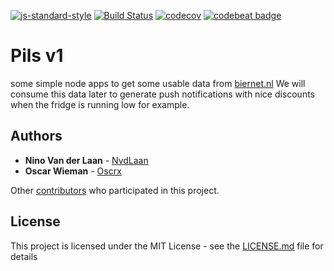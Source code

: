 [![js-standard-style](https://img.shields.io/badge/code%20style-standard-brightgreen.svg)](http://standardjs.com)
[![Build Status](https://travis-ci.com/bierteam/bier-import.svg?branch=master)](https://travis-ci.com/bierteam/bier-import)
[![codecov](https://codecov.io/gh/bierteam/bier-import/branch/master/graph/badge.svg)](https://codecov.io/gh/bierteam/bier-import)
[![codebeat badge](https://codebeat.co/badges/1609fb34-95f2-4952-a55e-6e50061c1521)](https://codebeat.co/projects/github-com-bierteam-bier-import-master)


# Pils v1

some simple node apps to get some usable data from [biernet.nl](https://biernet.nl/)
We will consume this data later to generate push notifications with nice discounts when the fridge is running low for example.

## Authors

* **Nino Van der Laan** - [NvdLaan](https://github.com/NvdLaan)
* **Oscar Wieman** - [Oscrx](https://github.com/oscrx)

Other [contributors](https://github.com/bierteam/drinkn/contributors) who participated in this project.

## License

This project is licensed under the MIT License - see the [LICENSE.md](LICENSE.md) file for details

